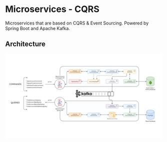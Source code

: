 # Microservices - CQRS
Microservices that are based on CQRS &amp; Event Sourcing. Powered by Spring Boot and Apache Kafka.

## Architecture

![Alt text](/assets/architecture.jpg "Architecture")
